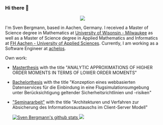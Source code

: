### Hi there 👋

<p align="center">
  <a href="https://www.linkedin.com/in/svbergmann/">
    <img src="https://img.shields.io/badge/linkedin-%230077B5.svg?&style=for-the-badge&logo=linkedin&logoColor=white" />
  </a>
</p>

I'm Sven Bergmann, based in Aachen, Germany. 
I received a Master of Science degree in Mathematics at [University of Wisonsin - Milwaukee](https://uwm.edu/) as well as a Master of Science degree in Applied Mathematics and Informatics at [FH Aachen - University of Applied Sciences](https://www.fh-aachen.de/).
Currently, I am working as a Software Engineer at [achelos](https://www.achelos.de/de/).

Own work:
- [Masterthesis](../../../Masterthesis) with the title "ANALYTIC APPROXIMATIONS OF HIGHER ORDER MOMENTS IN TERMS OF LOWER ORDER MOMENTS"
- [Bachelorthesis](../../../Bachelorarbeit) with the title "Konzeption eines webbasierten Datenservices für die Einbindung in eine Flugsimulationsumgebung unter Berücksichtigung geltender Sicherheitsrichtlinien und -risiken"
- ["Seminararbeit"](../../../Seminararbeit) with the title "Architekturen und Verfahren zur Absicherung des Informationsaustauschs im Client-Server Modell"

  <a href="https://github.com/anuraghazra/github-readme-stats">
    <img src="https://github-readme-stats.vercel.app/api?username=svbergmann&show_icons=true&theme=dark&hide_border=true" alt="Sven Bergmann's github stats" />
  </a>
  <a href="https://github.com/anuraghazra/github-readme-stats">
    <img src="https://github-readme-stats.vercel.app/api/top-langs/?username=svbergmann&layout=compact&theme=dark&hide_border=true" />
  </a>


